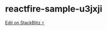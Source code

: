 # reactfire-sample-u3jxji

[Edit on StackBlitz ⚡️](https://stackblitz.com/edit/reactfire-sample-u3jxji)